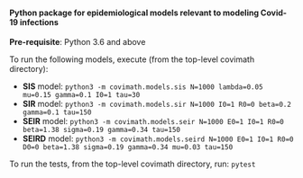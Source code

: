 #### Python package for epidemiological models relevant to modeling Covid-19 infections

**Pre-requisite**: Python 3.6 and above

To run the following models, execute (from the top-level covimath directory):
- **SIS** model: `python3 -m covimath.models.sis N=1000 lambda=0.05 mu=0.15 gamma=0.1 I0=1 tau=30`	
- **SIR** model: `python3 -m covimath.models.sir N=1000 I0=1 R0=0 beta=0.2 gamma=0.1 tau=150`
-  **SEIR** model: `python3 -m covimath.models.seir N=1000 E0=1 I0=1 R0=0 beta=1.38 sigma=0.19 gamma=0.34 tau=150`
- **SEIRD** model: `python3 -m covimath.models.seird N=1000 E0=1 I0=1 R0=0 D0=0 beta=1.38 sigma=0.19 gamma=0.34 mu=0.03 tau=150` 

To run the tests, from the top-level covimath directory, run:
`pytest`
